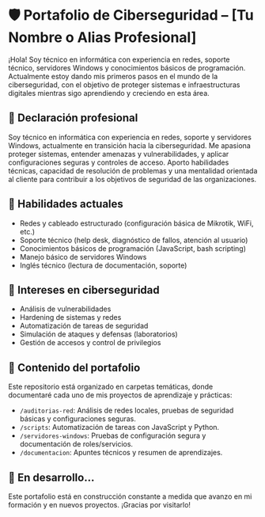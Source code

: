 
# 🛡️ Portafolio de Ciberseguridad – [Tu Nombre o Alias Profesional]

¡Hola! Soy técnico en informática con experiencia en redes, soporte técnico, servidores Windows y conocimientos básicos de programación. Actualmente estoy dando mis primeros pasos en el mundo de la ciberseguridad, con el objetivo de proteger sistemas e infraestructuras digitales mientras sigo aprendiendo y creciendo en esta área.

## 🎯 Declaración profesional

Soy técnico en informática con experiencia en redes, soporte y servidores Windows, actualmente en transición hacia la ciberseguridad. Me apasiona proteger sistemas, entender amenazas y vulnerabilidades, y aplicar configuraciones seguras y controles de acceso. Aporto habilidades técnicas, capacidad de resolución de problemas y una mentalidad orientada al cliente para contribuir a los objetivos de seguridad de las organizaciones.

## 🧠 Habilidades actuales

- Redes y cableado estructurado (configuración básica de Mikrotik, WiFi, etc.)
- Soporte técnico (help desk, diagnóstico de fallos, atención al usuario)
- Conocimientos básicos de programación (JavaScript, bash scripting)
- Manejo básico de servidores Windows
- Inglés técnico (lectura de documentación, soporte)

## 🔐 Intereses en ciberseguridad

- Análisis de vulnerabilidades
- Hardening de sistemas y redes
- Automatización de tareas de seguridad
- Simulación de ataques y defensas (laboratorios)
- Gestión de accesos y control de privilegios

## 📁 Contenido del portafolio

Este repositorio está organizado en carpetas temáticas, donde documentaré cada uno de mis proyectos de aprendizaje y prácticas:

- `/auditorias-red`: Análisis de redes locales, pruebas de seguridad básicas y configuraciones seguras.
- `/scripts`: Automatización de tareas con JavaScript y Python.
- `/servidores-windows`: Pruebas de configuración segura y documentación de roles/servicios.
- `/documentacion`: Apuntes técnicos y resumen de aprendizajes.

## 🚧 En desarrollo...

Este portafolio está en construcción constante a medida que avanzo en mi formación y en nuevos proyectos. ¡Gracias por visitarlo!
